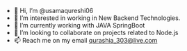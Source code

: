 - 👋 Hi, I’m @usamaqureshi06
- 👀 I’m interested in working in New Backend Technologies.
- 🌱 I’m currently working with JAVA SpringBoot
- 💞️ I’m looking to collaborate on projects related to Node.js
- 📫 Reach me on my email qurashia_303@live.com

<!---
usamaqureshi06/usamaqureshi06 is a ✨ special ✨ repository because its `README.md` (this file) appears on your GitHub profile.
You can click the Preview link to take a look at your changes.
--->
